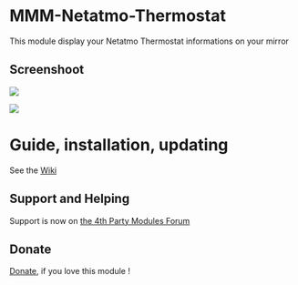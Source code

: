 # MMM-Netatmo-Thermostat

This module display your Netatmo Thermostat informations on your mirror

## Screenshoot
![](http://forum.bugsounet.fr/assets/uploads/files/1643142298560-777ae85a-7a54-408d-a2a3-d2d62f7f4282-image.png)

![](http://forum.bugsounet.fr/assets/uploads/files/1643142378166-637d2e03-86e4-4a67-badb-b91d828c704a-image.png)

# Guide, installation, updating

See the [Wiki](http://wiki.bugsounet.fr/en/MMM-Netatmo-Thermostat)

## Support and Helping
Support is now on [the 4th Party Modules Forum](http://forum.bugsounet.fr)

## Donate
 [Donate](https://www.paypal.com/cgi-bin/webscr?cmd=_s-xclick&hosted_button_id=TTHRH94Y4KL36&source=url), if you love this module !

